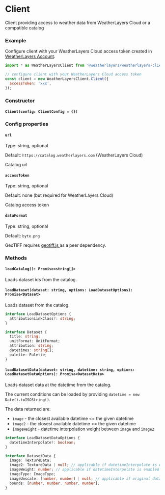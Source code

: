 # Client

Client providing access to weather data from WeatherLayers Cloud or a compatible catalog

### Example

Configure client with your WeatherLayers Cloud access token created in [WeatherLayers Account](https://account.weatherlayers.com/).

```javascript
import * as WeatherLayersClient from '@weatherlayers/weatherlayers-client';

// configure client with your WeatherLayers Cloud access token
const client = new WeatherLayersClient.Client({
  accessToken: 'xxx',
});
```

### Constructor

#### `Client(config: ClientConfig = {})`

### Config properties

#### `url`

Type: string, optional

Default: `https://catalog.weatherlayers.com` (WeatherLayers Cloud)

Catalog url

#### `accessToken`

Type: string, optional

Default: none (but required for WeatherLayers Cloud)

Catalog access token

#### `dataFormat`

Type: string, optional

Default: `byte.png`

GeoTIFF requires [geotiff.js ](https://github.com/geotiffjs/geotiff.js/)as a peer dependency.

### Methods

#### `loadCatalog(): Promise<string[]>`

Loads dataset ids from the catalog.

#### `loadDataset(dataset: string, options: LoadDatasetOptions): Promise<Dataset>`

Loads dataset from the catalog.

```typescript
interface LoadDatasetOptions {
  attributionLinkClass?: string;
}

interface Dataset {
  title: string;
  unitFormat: UnitFormat;
  attribution: string;
  datetimes: string[];
  palette: Palette;
}
```

#### `loadDatasetData(dataset: string, datetime: string, options: LoadDatasetDataOptions): Promise<DatasetData>`

Loads dataset data at the datetime from the catalog.

The current conditions can be loaded by providing `datetime = new Date().toISOString()`.

The data returned are:

* `image` - the closest available datetime <= the given datetime
* `image2` - the closest available datetime >= the given datetime
* `imageWeight` - datetime interpolation weight between `image` and `image2`

```typescript
interface LoadDatasetDataOptions {
  datetimeInterpolate?: boolean;
}

interface DatasetData {
  image: TextureData;
  image2: TextureData | null; // applicable if datetimeInterpolate is enabled
  imageWeight: number; // applicable if datetimeInterpolate is enabled
  imageType: ImageType;
  imageUnscale: [number, number] | null; // applicable if original data was scaled to fit image data format and needs to be unscaled back
  bounds: [number, number, number, number];
}
```

